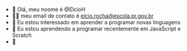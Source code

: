 - 👋 Olá, meu noome é @ElcioH
- :white_haired_man:	meu email de contato é elcio.rocha@escola.pr.gov.br
- 👀 Eu estou interessado em aprender a programar novas linguagens
- :space_invader:	 Eu estou aprendendo a programar recentemente em JavaScript e Scratch
- 💞️ 	

<!---
ElcioH/ElcioH is a ✨ special ✨ repository because its `README.md` (this file) appears on your GitHub profile.
You can click the Preview link to take a look at your changes.
--->
